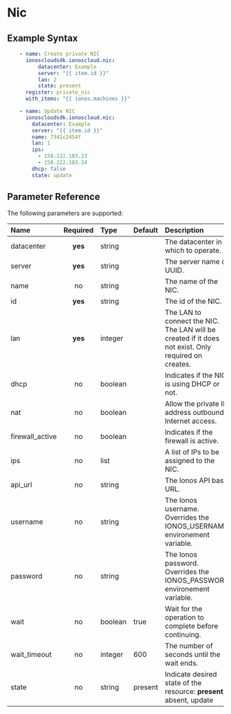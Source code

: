 # Nic

## Example Syntax

```yaml
    - name: Create private NIC
      ionoscloudsdk.ionoscloud.nic:
          datacenter: Example
          server: "{{ item.id }}"
          lan: 2
          state: present
      register: private_nic
      with_items: "{{ ionos.machines }}"

    - name: Update NIC
      ionoscloudsdk.ionoscloud.nic:
        datacenter: Example
        server: "{{ item.id }}"
        name: 7341c2454f
        lan: 1
        ips:
          - 158.222.103.23
          - 158.222.103.24
        dhcp: false
        state: update
```

## Parameter Reference

The following parameters are supported:

| Name | Required | Type | Default | Description |
| :--- | :---: | :--- | :--- | :--- |
| datacenter | **yes** | string |  | The datacenter in which to operate. |
| server | **yes** | string |  | The server name or UUID. |
| name | no | string |  | The name of the NIC. |
| id | **yes** | string |  | The id of the NIC. |
| lan | **yes** | integer |  | The LAN to connect the NIC. The LAN will be created if it does not exist. Only required on creates. |
| dhcp | no | boolean |  | Indicates if the NIC is using DHCP or not. |
| nat | no | boolean |  | Allow the private IP address outbound Internet access. |
| firewall\_active | no | boolean |  | Indicates if the firewall is active. |
| ips | no | list |  | A list of IPs to be assigned to the NIC. |
| api\_url | no | string |  | The Ionos API base URL. |
| username | no | string |  | The Ionos username. Overrides the IONOS\_USERNAME environement variable. |
| password | no | string |  | The Ionos password. Overrides the IONOS\_PASSWORD environement variable. |
| wait | no | boolean | true | Wait for the operation to complete before continuing. |
| wait\_timeout | no | integer | 600 | The number of seconds until the wait ends. |
| state | no | string | present | Indicate desired state of the resource: **present**, absent, update |

